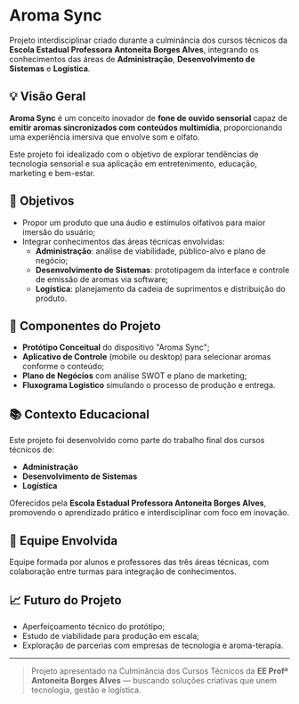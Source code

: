 # Aroma Sync

Projeto interdisciplinar criado durante a culminância dos cursos técnicos da **Escola Estadual Professora Antoneita Borges Alves**, integrando os conhecimentos das áreas de **Administração**, **Desenvolvimento de Sistemas** e **Logística**.

## 💡 Visão Geral

**Aroma Sync** é um conceito inovador de **fone de ouvido sensorial** capaz de **emitir aromas sincronizados com conteúdos multimídia**, proporcionando uma experiência imersiva que envolve som e olfato.

Este projeto foi idealizado com o objetivo de explorar tendências de tecnologia sensorial e sua aplicação em entretenimento, educação, marketing e bem-estar.

## 🎯 Objetivos

- Propor um produto que una áudio e estímulos olfativos para maior imersão do usuário;
- Integrar conhecimentos das áreas técnicas envolvidas:
  - **Administração**: análise de viabilidade, público-alvo e plano de negócio;
  - **Desenvolvimento de Sistemas**: prototipagem da interface e controle de emissão de aromas via software;
  - **Logística**: planejamento da cadeia de suprimentos e distribuição do produto.

## 🧩 Componentes do Projeto

- **Protótipo Conceitual** do dispositivo "Aroma Sync";
- **Aplicativo de Controle** (mobile ou desktop) para selecionar aromas conforme o conteúdo;
- **Plano de Negócios** com análise SWOT e plano de marketing;
- **Fluxograma Logístico** simulando o processo de produção e entrega.

## 📚 Contexto Educacional

Este projeto foi desenvolvido como parte do trabalho final dos cursos técnicos de:

- **Administração**
- **Desenvolvimento de Sistemas**
- **Logística**

Oferecidos pela **Escola Estadual Professora Antoneita Borges Alves**, promovendo o aprendizado prático e interdisciplinar com foco em inovação.

## 🧠 Equipe Envolvida

Equipe formada por alunos e professores das três áreas técnicas, com colaboração entre turmas para integração de conhecimentos.

## 📈 Futuro do Projeto

- Aperfeiçoamento técnico do protótipo;
- Estudo de viabilidade para produção em escala;
- Exploração de parcerias com empresas de tecnologia e aroma-terapia.

---

> Projeto apresentado na Culminância dos Cursos Técnicos da **EE Profª Antoneita Borges Alves** — buscando soluções criativas que unem tecnologia, gestão e logística.

